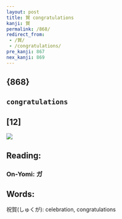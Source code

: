 ```yaml
---
layout: post
title: 賀 congratulations
kanji: 賀
permalink: /868/
redirect_from:
 - /賀/
 - /congratulations/
pre_kanji: 867
nex_kanji: 869
---
```


## {868}

## `congratulations`

## [12]

<div class="stroke"><img src="E8B380.png" /></div>

## Reading:

### On-Yomi: ガ

## Words:

祝賀(しゅくが): celebration, congratulations
